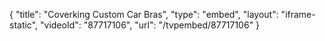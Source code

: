 {
    "title": "Coverking Custom Car Bras",
    "type": "embed",
    "layout": "iframe-static",
    "videoId": "87717106",
    "url": "\/tvpembed\/87717106"
}